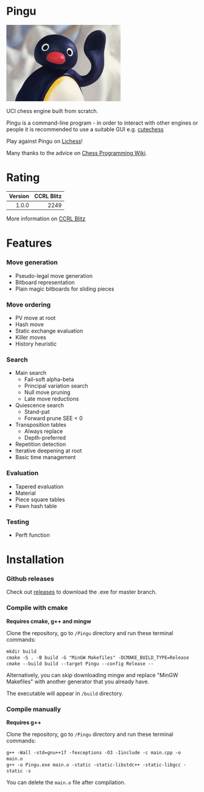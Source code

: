 # Pingu

<img src="pingu.jpeg" alt="pingu" width="300"/>

UCI chess engine built from scratch.

Pingu is a command-line program - in order to interact with other engines or people it is recommended to use a suitable GUI e.g. [cutechess](https://github.com/cutechess/cutechess)

Play against Pingu on [Lichess](https://lichess.org/@/WilliamEngine)!

Many thanks to the advice on [Chess Programming Wiki](https://www.chessprogramming.org).

# Rating

| Version | CCRL Blitz |
| ------: | ---------: |
| 1.0.0   | 2249       |

More information on [CCRL Blitz](http://ccrl.chessdom.com/ccrl/404/)

# Features

### Move generation
- Pseudo-legal move generation
- Bitboard representation
- Plain magic bitboards for sliding pieces

### Move ordering
- PV move at root
- Hash move
- Static exchange evaluation
- Killer moves
- History heuristic

### Search
- Main search
  - Fail-soft alpha-beta
  - Principal variation search
  - Null move pruning
  - Late move reductions
- Quiescence search
  - Stand-pat
  - Forward prune SEE < 0
- Transposition tables
  - Always replace
  - Depth-preferred
- Repetition detection
- Iterative deepening at root
- Basic time management

### Evaluation
- Tapered evaluation
- Material
- Piece square tables
- Pawn hash table

### Testing
- Perft function

# Installation

### Github releases
Check out [releases](https://github.com/WillChing01/Pingu/releases/) to download the .exe for master branch.

### Compile with cmake

__Requires cmake, g++ and mingw__

Clone the repository, go to ```/Pingu``` directory and run these terminal commands:

```
mkdir build
cmake -S . -B build -G "MinGW Makefiles" -DCMAKE_BUILD_TYPE=Release
cmake --build build --target Pingu --config Release --
```

Alternatively, you can skip downloading mingw and replace "MinGW Makefiles" with another generator that you already have.

The executable will appear in ```/build``` directory.

### Compile manually
__Requires g++__

Clone the repository, go to ```/Pingu``` directory and run these terminal commands:

```
g++ -Wall -std=gnu++17 -fexceptions -O3 -Iinclude -c main.cpp -o main.o
g++ -o Pingu.exe main.o -static -static-libstdc++ -static-libgcc -static -s
```

You can delete the ```main.o``` file after compilation.
